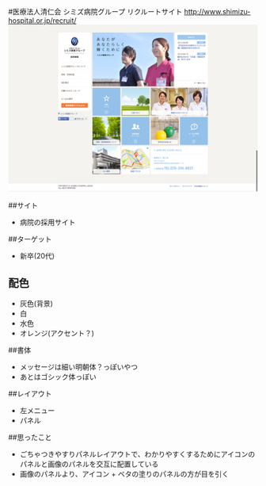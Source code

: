 #医療法人清仁会 シミズ病院グループ リクルートサイト
http://www.shimizu-hospital.or.jp/recruit/  
![キャプチャ](./capture.png)

##サイト
* 病院の採用サイト

##ターゲット
* 新卒(20代)

## 配色
 * 灰色(背景)
 * 白
 * 水色
 * オレンジ(アクセント？)
 
##書体
 * メッセージは細い明朝体？っぽいやつ
 * あとはゴシック体っぽい
 
##レイアウト
 * 左メニュー
 * パネル

##思ったこと
 * ごちゃつきやすりパネルレイアウトで、わかりやすくするためにアイコンのパネルと画像のパネルを交互に配置している
 * 画像のパネルより、アイコン + ベタの塗りのパネルの方が目を引く 